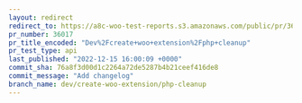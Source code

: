 ```yaml
---
layout: redirect
redirect_to: https://a8c-woo-test-reports.s3.amazonaws.com/public/pr/36017/api/index.html
pr_number: 36017
pr_title_encoded: "Dev%2Fcreate+woo+extension%2Fphp+cleanup"
pr_test_type: api
last_published: "2022-12-15 16:00:09 +0000"
commit_sha: 76a8f3d00d1c2264a72de5287b4b21ceef416de8
commit_message: "Add changelog"
branch_name: dev/create-woo-extension/php-cleanup
---
```

